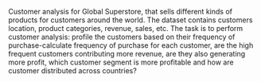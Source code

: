 Customer analysis for Global Superstore, that sells different kinds of products for customers around the world. The dataset contains customers location, product categories, revenue, sales, etc. 
The task is to perform customer analysis: profile the customers based on their frequency of purchase-calculate frequency of purchase for each customer, are the high frequent customers
contributing more revenue, are they also generating more profit, which customer segment is more profitable and how are customer distributed across countries? 
